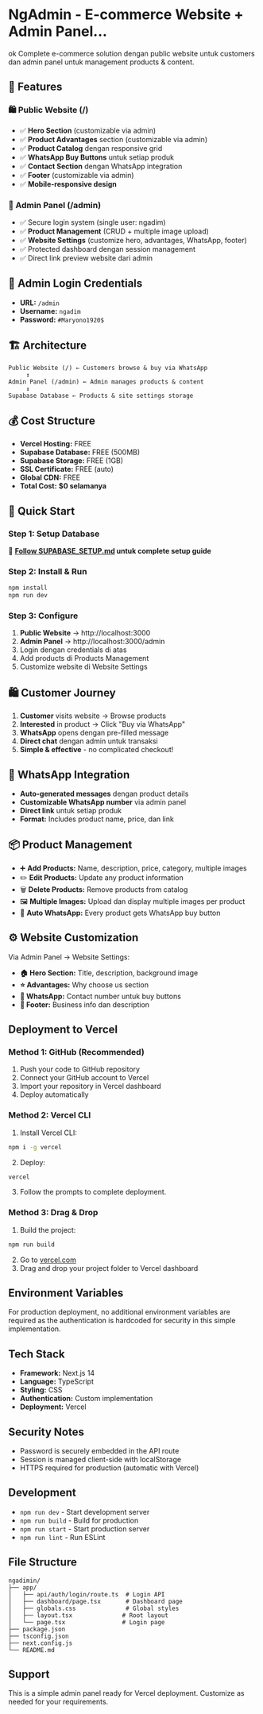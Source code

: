 # NgAdmin - E-commerce Website + Admin Panel...
ok
Complete e-commerce solution dengan public website untuk customers dan admin panel untuk management products & content.

## 🌟 Features

### **🛍️ Public Website (/)**
- ✅ **Hero Section** (customizable via admin)
- ✅ **Product Advantages** section (customizable via admin)
- ✅ **Product Catalog** dengan responsive grid
- ✅ **WhatsApp Buy Buttons** untuk setiap produk
- ✅ **Contact Section** dengan WhatsApp integration
- ✅ **Footer** (customizable via admin)
- ✅ **Mobile-responsive design**

### **🔐 Admin Panel (/admin)**
- ✅ Secure login system (single user: ngadim)
- ✅ **Product Management** (CRUD + multiple image upload)
- ✅ **Website Settings** (customize hero, advantages, WhatsApp, footer)
- ✅ Protected dashboard dengan session management
- ✅ Direct link preview website dari admin

## 🔐 Admin Login Credentials

- **URL:** `/admin`
- **Username:** `ngadim`
- **Password:** `#Maryono1920$`

## 🏗️ Architecture

```
Public Website (/) ← Customers browse & buy via WhatsApp
     ↕
Admin Panel (/admin) ← Admin manages products & content
     ↕
Supabase Database ← Products & site settings storage
```

## 💰 Cost Structure

- **Vercel Hosting:** FREE
- **Supabase Database:** FREE (500MB)
- **Supabase Storage:** FREE (1GB)
- **SSL Certificate:** FREE (auto)
- **Global CDN:** FREE
- **Total Cost:** **$0 selamanya**

## 🚀 Quick Start

### Step 1: Setup Database

📖 **[Follow SUPABASE_SETUP.md](./SUPABASE_SETUP.md) untuk complete setup guide**

### Step 2: Install & Run

```bash
npm install
npm run dev
```

### Step 3: Configure

1. **Public Website** → http://localhost:3000 
2. **Admin Panel** → http://localhost:3000/admin
3. Login dengan credentials di atas
4. Add products di Products Management
5. Customize website di Website Settings

## 🛍️ Customer Journey

1. **Customer** visits website → Browse products
2. **Interested** in product → Click "Buy via WhatsApp"
3. **WhatsApp** opens dengan pre-filled message
4. **Direct chat** dengan admin untuk transaksi
5. **Simple & effective** - no complicated checkout!

## 📱 WhatsApp Integration

- **Auto-generated messages** dengan product details
- **Customizable WhatsApp number** via admin panel
- **Direct link** untuk setiap produk
- **Format:** Includes product name, price, dan link

## 📦 Product Management

- ➕ **Add Products:** Name, description, price, category, multiple images
- ✏️ **Edit Products:** Update any product information  
- 🗑️ **Delete Products:** Remove products from catalog
- 🖼️ **Multiple Images:** Upload dan display multiple images per product
- 📱 **Auto WhatsApp:** Every product gets WhatsApp buy button

## ⚙️ Website Customization

Via Admin Panel → Website Settings:

- **🏠 Hero Section:** Title, description, background image
- **⭐ Advantages:** Why choose us section
- **📱 WhatsApp:** Contact number untuk buy buttons
- **📄 Footer:** Business info dan description

## Deployment to Vercel

### Method 1: GitHub (Recommended)

1. Push your code to GitHub repository
2. Connect your GitHub account to Vercel
3. Import your repository in Vercel dashboard
4. Deploy automatically

### Method 2: Vercel CLI

1. Install Vercel CLI:
```bash
npm i -g vercel
```

2. Deploy:
```bash
vercel
```

3. Follow the prompts to complete deployment.

### Method 3: Drag & Drop

1. Build the project:
```bash
npm run build
```

2. Go to [vercel.com](https://vercel.com)
3. Drag and drop your project folder to Vercel dashboard

## Environment Variables

For production deployment, no additional environment variables are required as the authentication is hardcoded for security in this simple implementation.

## Tech Stack

- **Framework:** Next.js 14
- **Language:** TypeScript
- **Styling:** CSS
- **Authentication:** Custom implementation
- **Deployment:** Vercel

## Security Notes

- Password is securely embedded in the API route
- Session is managed client-side with localStorage
- HTTPS required for production (automatic with Vercel)

## Development

- `npm run dev` - Start development server
- `npm run build` - Build for production
- `npm run start` - Start production server
- `npm run lint` - Run ESLint

## File Structure

```
ngadimin/
├── app/
│   ├── api/auth/login/route.ts  # Login API
│   ├── dashboard/page.tsx       # Dashboard page
│   ├── globals.css              # Global styles
│   ├── layout.tsx              # Root layout
│   └── page.tsx                # Login page
├── package.json
├── tsconfig.json
├── next.config.js
└── README.md
```

## Support

This is a simple admin panel ready for Vercel deployment. Customize as needed for your requirements.
